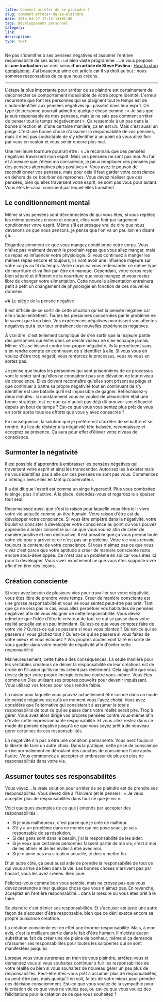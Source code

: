 ```yaml
---
title: Comment arrêter de se plaindre ?
slug: comment-arreter-de-se-plaindre
date: 2014-04-27 17:15:11+02:00
tags: Développement personnel
category: 
link: 
description: 
type: text
---
```


Ne pas s'identifier à ses pensées négatives et assumer l'entière responsabilité de ses actes : un bien vaste programme… Je vous propose ici __une traduction__ par mes soins __d'un article de Steve Pavlina__ : [How to stop complaining](http://www.stevepavlina.com/blog/2007/08/how-to-stop-complaining/). J'ai beaucoup aimé cet article car il va droit au but : nous sommes responsables de ce que nous créons.
<!-- TEASER_END --><hr>
L'étape la plus importante pour arrêter de se plaindre est certainement de déconnecter ce comportement indésirable de votre propre identité. L'erreur récurrente que font les personnes qui se plaignent tout le temps est de s'auto-identifier aux pensées négatives qui passent dans leur esprit. Ce type de personne pourrait admettre quelque chose comme : « Je sais que je suis responsable de mes pensées, mais je ne sais pas comment arrêter de penser tout le temps négativement ». Ça ressemble à un pas dans la bonne direction et, d'une certaine manière, ça en est un. Mais c'est aussi un piège. C'est une bonne chose d'assumer la responsabilité de vos pensées, mais il n'est pas souhaitable de s'y identifier à un point où vous allez finir par vous en vouloir et vous sentir encore plus mal.

Une meilleure tournure pourrait être : « Je reconnais que ces pensées négatives traversent mon esprit. Mais ces pensées ne sont pas moi. Au fur et à mesure que j'élève ma conscience, je peux remplacer ces pensées par des pensées alternatives plus positives ». Vous avez le pouvoir de reconditionner vos pensées, mais pour cela il faut garder votre conscience en dehors de ce bourbier de reproches. Vous devez réaliser que ces pensées, bien qu'elles traversent votre esprit, ne sont pas vous pour autant. Vous êtes le canal conscient par lequel elles transitent.

## Le conditionnement mental

Même si vos pensées sont déconnectées de qui vous êtes, si vous répétez les même pensées encore et encore, elles vont finir par largement conditionner votre esprit. Même s'il est presque vrai de dire que nous devenons ce que nous pensons, je pense que l'on va un peu loin en disant ça.

Regardez comment ce que vous mangez conditionne votre corps. Vous n'allez pas vraiment devenir le prochain repas que vous allez manger, mais ce repas va influencer votre physiologie. Si vous continuez à manger les mêmes repas encore et toujours, ils vont avoir une influence majeure sur votre corps au fil du temps. Votre corps va vous redemander ce même type de nourriture et va finir par être en manque. Cependant, votre corps reste bien séparé et différent de la nourriture que vous mangez et vous restez libre de changer votre alimentation. Cette nouvelle alimentation entrainera petit à petit un changement de physiologie en fonction de ces nouvelles données.

## Le piège de la pensée négative

Il est difficile de se sortir de cette situation qu'est la pensée négative car elle s'auto-entretient. Toutes les personnes concernées par le problème ne le savent que trop bien. Vos expériences négatives nourrissent vos attentes négatives qui à leur tour entraînent de nouvelles expériences négatives.

À vrai dire, c'est tellement compliqué de s'en sortir que la majeure partie des personnes qui entre dans ce cercle vicieux ne s'en échappe jamais. Même s'ils se hissent contre leur propre négativité, ils la perpétuent sans s'en rendre compte en continuant de s'identifier à elle. Si vous vous en voulez d'être trop négatif, vous renforcez le processus, vous ne vous en sortez pas.

Je pense que toutes les personnes qui sont prisonnières de ce processus vont le rester tant qu'elles ne connaitront pas une élévation de leur niveau de conscience. Elles doivent reconnaître qu'elles sont prisent au piège et que continuer à battre sa propre négativité tout en continuant de s'y identifier est une bataille qu'il est impossible de gagner. Réfléchissez-y deux minutes : si constamment vous en vouloir de pleurnicher était une bonne stratégie, est-ce que ça n'aurait pas déjà dû prouver son efficacité depuis un bout de temps ? Est-ce que vous vous sentez plus prêt de vous en sortir après tous les efforts que vous y avez consacrés ? 

En conséquence, la solution que je préfère est d'arrêter de se battre et se rendre. Au lieu de résister à la négativité tête baissée, reconnaissez et acceptez sa présence. Ça aura pour effet d'élever votre niveau de conscience.

## Surmonter la négativité

Il est possible d'apprendre à embrasser les pensées négatives qui traversent votre esprit et ainsi les transcender. Autorisez les à exister mais ne vous identifiez pas à elle car ces pensées ne sont pas vous. Commencez à intéragir avec elles en tant qu'observateur.

Il a été dit que l'esprit est comme un singe hyperactif. Plus vous combattez le singe, plus il s'active. À la place, détendez-vous et regardez le s'épuiser tout seul.

Reconnaissez aussi que c'est la raison pour laquelle vous êtes ici : vivre votre vie actuelle comme un être humain. Votre raison d'être est de développer votre conscience. Si vous être empêtré dans la négativité, votre boulot va consister à développer votre conscience au point où vous pouvez apprendre à rester concentré sur ce que vous voulez afin de créer de manière positive et non destructive. Il est possible que ça vous prenne toute votre vie pour y arriver et ce n'est pas un problème. Votre vie vous renvoie toujours le contenu de votre conscience. Si vous n'aimez pas ce que vous vivez c'est parce que votre aptitude à créer de manière consciente reste encore sous-développée. Ce n'est pas un problème en soi car vous êtes ici pour la développer. Vous vivez exactement ce que vous êtes supposé vivre afin d'en tirer des leçons.

## Création consciente

Si vous avez besoin de plusieurs vies pour travailler sur votre négativité, vous êtes libre de prendre votre temps. Créer de manière consciente est une grosse responsabilité et vous ne vous sentez peut-être pas prêt. Tant que ça ne sera pas le cas, vous allez perpétuer vos habitudes de pensées négatives afin de vous éloigner de cette responsabilité. Vous devez admettre que l'idée d'être le créateur de tout ce qui se passe dans votre réalité actuelle est un peu intimidant. Qu'est-ce que vous comptez faire de votre vie ? Qu'est-ce qui se passera si vous vous plantez ? Qu'est-ce qui se passera si vous gâchez tout ? Qu'est-ce qui se passera si vous faites de votre mieux et vous échouez ? Vos propres doutes vont faire en sorte de vous garder dans votre modèle de négativité afin d'éviter cette responsabilité.

Malheureusement, cette fuite a des conséquences. La seule manière pour les véritables créateurs de dénier la responsabilité de leur créations est de croire en l'illusion qu'ils ne les créent pas réellement. Cela signifie que vous devez diriger votre propre énergie créative contre vous-même. Vous êtes comme un Dieu utilisant ses propres pouvoirs pour devenir impuissant. Vous utilisez vos forces pour vous rendre faible.

La raison pour laquelle vous pouvez actuellement être coincé dans un mode de pensée négative est qu'à un moment vous l'avez choisi. Vous avez considéré que l'alternative qui consisterait à assumer la totale responsabilité de tout ce qui se passe dans votre réalité serait pire. Trop à gérer. Vous avez alors dirigé vos propres pensées contre vous-même afin d'éviter cette impressionnante responsabilité. Et vous allez restez dans ce mode de pensée négative jusqu'à ce que vous soyez prêt à de nouveau gérer certaines de ces responsabilités.

La négativité n'a pas à être une condition permanente. Vous avez toujours la liberté de faire un autre choix. Dans la pratique, cette prise de conscience arrive normalement en déroulant des couches de conscience l'une après l'autre. Vous commencez à accepter et embrasser de plus en plus de responsabilités dans votre vie.

## Assumer toutes ses responsabilités

Vous voyez… la vraie solution pour arrêter de se plaindre est de prendre ses responsabilités. Vous devez dire à l'Univers (et le penser) : « Je veux accepter plus de responsabilités dans tout ce que je vis ».

Voici quelques exemples de ce que j'entends par accepter des responsabilités :

- Si je suis malheureux, c'est parce que je crée ce malheur.
- S'il y a un problème dans ce monde qui me pose souci, je suis responsable de sa résolution.
- Si des gens sont dans le besoin, j'ai la responsabilité de les aider.
- Si je veux que certaines personnes fassent partie de ma vie, c'est à moi de les attirer et de les inviter à être avec moi.
- Si je n'aime pas ma situation actuelle, je dois y mettre fin.

D'un autre côté, ça peut aussi aide de prendre la responsabilité de tout ce qui vous arrive de bien dans la vie. Les bonnes choses n'arrivent pas par hasard, vous les avez créées. Bien joué.

Félicitez-vous comme bon vous semble, mais ne croyez pas que vous devez prétendre aimer quelque chose que vous n'aimez pas. En revanche, acceptez en l'entière responsabilité… dans la mesure où vous êtes prêt à le faire.

Se plaindre c'est dénier ses responsabilités. Et s'accuser est juste une autre façon de s'excuser d'être responsable, bien que ce déni exerce encore sa propre puissance créatrice.

La création consciente est en effet une énorme responsabilité. Mais, à mon avis, c'est la meilleure partie dans le fait d'être humain. Il n'existe aucun substitut au fait de créer une vie pleine de bonheur, même si ça demande d'assumer ses responsabilités pour toutes les saloperies qui se sont manifestées jusqu'ici.

Lorsque vous vous surprenez en train de vous plaindre, arrêtez-vous et demandez vous si vous souhaitez continuer à fuir les responsabilités de votre réalité ou bien si vous souhaitez de nouveau gérer un peu plus de responsabilités. Peut-être êtes-vous prêt à assumer plus de responsabilités, ou peut-être pas, mais quoiqu'il en soit, faites de votre mieux pour prendre ces décision consciemment. Est-ce que vous voulez de la sympathie pour la création de ce que vous ne voulez pas, ou est-ce que vous voulez des félicitations pour la création de ce que vous souhaitez ?

